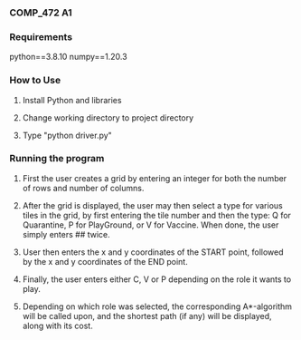 ### COMP_472 A1

### Requirements

python==3.8.10
numpy==1.20.3

### How to Use 

1. Install Python and libraries

2. Change working directory to project directory

3. Type "python driver.py"

### Running the program 

1. First the user creates a grid by entering an integer for both
   the number of rows and number of columns.

2. After the grid is displayed, the user may then select a type
   for various tiles in the grid, by first entering the tile 
   number and then the type: Q for Quarantine, P for PlayGround,
   or V for Vaccine. When done, the user simply enters ## twice.

3. User then enters the x and y coordinates of the START point, 
   followed by the x and y coordinates of the END point.

4. Finally, the user enters either C, V or P depending on the 
   role it wants to play. 

5. Depending on which role was selected, the corresponding 
   A*-algorithm will be called upon, and the shortest path 
   (if any) will be displayed, along with its cost. 
